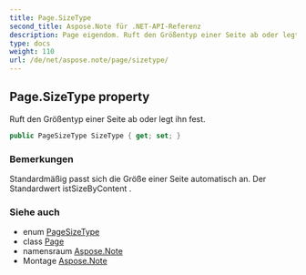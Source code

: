 ```yaml
---
title: Page.SizeType
second_title: Aspose.Note für .NET-API-Referenz
description: Page eigendom. Ruft den Größentyp einer Seite ab oder legt ihn fest.
type: docs
weight: 110
url: /de/net/aspose.note/page/sizetype/
---
```

## Page.SizeType property

Ruft den Größentyp einer Seite ab oder legt ihn fest.

```csharp
public PageSizeType SizeType { get; set; }
```

### Bemerkungen

Standardmäßig passt sich die Größe einer Seite automatisch an. Der Standardwert istSizeByContent .

### Siehe auch

* enum [PageSizeType](../../pagesizetype/)
* class [Page](../)
* namensraum [Aspose.Note](../../page/)
* Montage [Aspose.Note](../../../)


